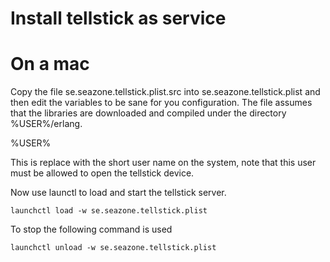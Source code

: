 Install tellstick as service 
============================

On a mac
========

Copy the file se.seazone.tellstick.plist.src into
se.seazone.tellstick.plist and then edit the variables
to be sane for you configuration. The file assumes that
the libraries are downloaded and compiled under the directory
%USER%/erlang.

   %USER%
   
This is replace with the short user name on the system, note
that this user must be allowed to open the tellstick device.

Now use launctl to load and start the tellstick server.

    launchctl load -w se.seazone.tellstick.plist
    
To stop the following command is used

    launchctl unload -w se.seazone.tellstick.plist
